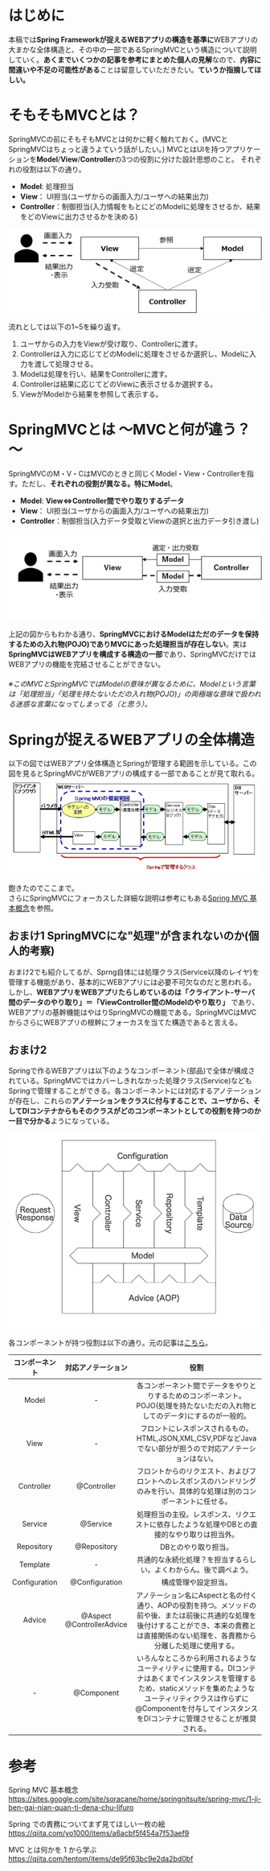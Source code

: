 # はじめに
本稿では**Spring Frameworkが捉えるWEBアプリの構造を基準に**WEBアプリの大まかな全体構造と、その中の一部であるSpringMVCという構造について説明していく。**あくまでいくつかの記事を参考にまとめた個人の見解**なので、**内容に間違いや不足の可能性がある**ことは留意していただきたい。**ていうか指摘してほしい。**

# そもそもMVCとは？
SpringMVCの前にそもそもMVCとは何かに軽く触れておく。(MVCとSpringMVCはちょっと違うよていう話がしたい。)
MVCとはUIを持つアプリケーションを**Model**/**View**/**Controller**の3つの役割に分けた設計思想のこと。
それぞれの役割は以下の通り。

- **Model**: 処理担当
- **View**： UI担当(ユーザからの画面入力/ユーザへの結果出力)
- **Controller**：制御担当(入力情報をもとにどのModelに処理をさせるか、結果をどのViewに出力させるかを決める)

![SpringMVC.png](Images/SpringMVC1.png)

流れとしては以下の1~5を繰り返す。
1. ユーザからの入力をViewが受け取り、Controllerに渡す。
2. Controllerは入力に応じてどのModelに処理をさせるか選択し、Modelに入力を渡して処理させる。
3. Modelは処理を行い、結果をControllerに渡す。
4. Controllerは結果に応じてどのViewに表示させるか選択する。
5. ViewがModelから結果を参照して表示する。


# SpringMVCとは ～MVCと何が違う？～
SpringMVCのM・V・CはMVCのときと同じくModel・View・Controllerを指す。ただし、**それぞれの役割が異なる。特にModel**。

- **Model**: **View⇔Controller間でやり取りするデータ**
- **View**： UI担当(ユーザからの画面入力/ユーザへの結果出力)
- **Controller**：制御担当(入力データ受取とViewの選択と出力データ引き渡し)

![image-20200902144344847](Images/SpringMVC4.png)

上記の図からもわかる通り、**SpringMVCにおけるModelはただのデータを保持するための入れ物(POJO)**であり**MVCにあった処理担当が存在しない**。実は**SpringMVCはWEBアプリを構成する構造の一部**であり、SpringMVCだけではWEBアプリの機能を完結させることができない。

###### ※このMVCとSpringMVCではModelの意味が異なるために、Modelという言葉は「処理担当」「処理を持たないただの入れ物(POJO)」の両極端な意味で扱われる迷惑な言葉になってしまってる（と思う）。

# Springが捉えるWEBアプリの全体構造
以下の図ではWEBアプリ全体構造とSpringが管理する範囲を示している。この図を見るとSpringMVCがWEBアプリの構成する一部であることが見て取れる。
![img](Images/SpringMVC3.JPG)

飽きたのでここまで。  
さらにSpringMVCにフォーカスした詳細な説明は参考にもある[Spring MVC 基本概念](https://sites.google.com/site/soracane/home/springnitsuite/spring-mvc/1-ji-ben-gai-nian-quan-ti-dena-chu-lifuro#TOC-Spring-MVC-)を参照。

## おまけ1 SpringMVCにな"処理"が含まれないのか(個人的考察)
おまけ2でも紹介してるが、Sprng自体には処理クラス(Service以降のレイヤ)を管理する機能があり、基本的にWEBアプリには必要不可欠なのだと思われる。
しかし、**WEBアプリをWEBアプリたらしめているのは「クライアント-サーバ間のデータのやり取り」＝「ViewController間のModelのやり取り」** であり、WEBアプリの基幹機能はやはりSpringMVCの機能である。SpringMVCはMVCからさらにWEBアプリの根幹にフォーカスを当てた構造であると言える。

## おまけ2
Springで作るWEBアプリは以下のようなコンポーネント(部品)で全体が構成されている。SpringMVCではカバーしきれなかった処理クラス(Service)などもSpringで管理することができる。各コンポーネントには対応するアノテーションが存在し、これらの**アノテーションをクラスに付与することで、ユーザから、そしてDIコンテナからもそのクラスがどのコンポーネントとしての役割を持つのか一目で分かる**ようになっている。  

![spring-mvc3.png](Images/SpringMVC2.png)

各コンポーネントが持つ役割は以下の通り。元の記事は[こちら](https://qiita.com/yo1000/items/a6acbf5f454a7f53aef9)。


| コンポーネント | 対応アノテーション | 役割 |
|:-:|:-:|:-:|
| Model | - | 各コンポーネント間でデータをやりとりするためのコンポーネント。POJO(処理を持たないただの入れ物としてのデータ)にするのが一般的。 |
| View | - | フロントにレスポンスされるもの。HTML,JSON,XML,CSV,PDFなどJavaでない部分が担うので対応アノテーションはない。 |
| Controller | @Controller | フロントからのリクエスト、およびフロントへのレスポンスのハンドリングのみを行い、具体的な処理は別のコンポーネントに任せる。 |
| Service | @Service | 処理担当の主役。レスポンス、リクエストに依存したような処理やDBとの直接的なやり取りは担当外。 |
| Repository | @Repository | DBとのやり取り担当。 |
| Template | - | 共通的な永続化処理？を担当するらしい。よくわからん。後で調べよう。 |
| Configuration | @Configuration | 構成管理や設定担当。 |
| Advice | @Aspect @ControllerAdvice | アノテーション名にAspectと名の付く通り、AOPの役割を持つ。メソッドの前や後、または前後に共通的な処理を後付けすることができ、本来の責務とは直接関係のない処理を、各責務から分離した処理に使用する。 |
| - | @Component | いろんなところから利用されるようなユーティリティに使用する。DIコンテナはあくまでインスタンスを管理するため、staticメソッドを集めたようなユーティリティクラスは作らずに@Componentを付与してインスタンスをDIコンテナに管理させることが推奨される。 |



# 参考
Spring MVC 基本概念  
https://sites.google.com/site/soracane/home/springnitsuite/spring-mvc/1-ji-ben-gai-nian-quan-ti-dena-chu-lifuro

Spring での責務についてまず見てほしい一枚の絵  
https://qiita.com/yo1000/items/a6acbf5f454a7f53aef9

MVC とは何かを 1 から学ぶ  
https://qiita.com/tentom/items/de95f63bc9e2da2bd0bf
